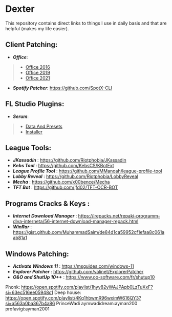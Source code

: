 # Dexter
This repository contains direct links to things I use in daily basis and that are helpful (makes my life easier).



## Client Patching:
* **_Office_**:  
>* [Office 2016](https://msguides.com/office-2016)    
>* [Office 2019](https://msguides.com/office-2019) 
>* [Office 2021](https://msguides.com/office-2021) 
* **_Spotify Patcher_**:		https://github.com/SpotX-CLI  


## FL Studio Plugins:
* **_Serum_**:  
>* [Data And Presets](https://pesktop.com/en/windows/xfer_records_serum_full_update_fx)    
>* [Installer](https://softprober.com/audio-processing/xfer-records-serum-1-35b1-2022-free-download/) 

## League Tools:  
* **_JKassadin_** :			https://github.com/Riotphobia/JKassadin  
* **_Kebs Tool_** :			https://github.com/KebsCS/KBotExt  
* **_League Profile Tool_** :		https://github.com/MManoah/league-profile-tool  
* **_Lobby Reveal_** :			https://github.com/Riotphobia/LobbyReveal  
* **_Mecha_** :				https://github.com/x00bence/Mecha  
* **_TFT Bot_** :			https://github.com/jfd02/TFT-OCR-BOT  




## Programs Cracks & Keys :  
* **_Internet Download Manager_** : https://lrepacks.net/repaki-programm-dlya-interneta/56-internet-download-manager-repack.html
* **_WinRar_** :			https://gist.github.com/MuhammadSaim/de84d1ca59952cf1efaa8c061aab81a1  


## Windows Patching:  
* **_Activate Windows 11_** :		https://msguides.com/windows-11  
* **_Explorer Patcher_** :		https://github.com/valinet/ExplorerPatcher  
* **_O&O and ShutUp 10++_** :		https://www.oo-software.com/fr/shutup10  


Phonk: https://open.spotify.com/playlist/1hyv82yWAJPApb0LzTuXxF?si=63ec516ee05948c1
Deep house: https://open.spotify.com/playlist/4Kq1hbwmR96wximW616QY3?si=a563a0ba367b4a86
PrinceWadi
aymwadidream:ayman200
profavigi:ayman2001


